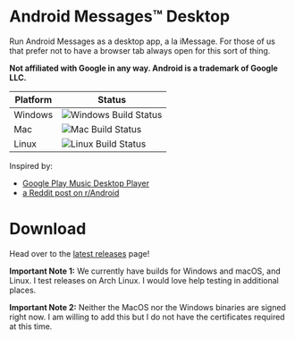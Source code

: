 # Android Messages™ Desktop

Run Android Messages as a desktop app, a la iMessage. For those of us that prefer not to have a browser tab always open for this sort of thing.

**Not affiliated with Google in any way. Android is a trademark of Google LLC.**

| Platform  | Status                                          |
|-----------|-------------------------------------------------|
| Windows   | ![Windows Build Status](https://dev.azure.com/Drangon/android-messages-desktop/_apis/build/status/OrangeDrangon.android-messages-desktop?branchName=master&jobName=Job&configuration=Job%20windows) |
| Mac       | ![Mac Build Status](https://dev.azure.com/Drangon/android-messages-desktop/_apis/build/status/OrangeDrangon.android-messages-desktop?branchName=master&jobName=Job&configuration=Job%20mac)     |
| Linux     | ![Linux Build Status](https://dev.azure.com/Drangon/android-messages-desktop/_apis/build/status/OrangeDrangon.android-messages-desktop?branchName=master&jobName=Job&configuration=Job%20linux)   |

Inspired by:

* [Google Play Music Desktop Player](https://github.com/MarshallOfSound/Google-Play-Music-Desktop-Player-UNOFFICIAL-)
* [a Reddit post on r/Android](https://www.reddit.com/r/Android/comments/8shv6q/web_messages/e106a8r/)

# Download
Head over to the [latest releases](https://github.com/OrangeDrangon/android-messages-desktop/releases/latest) page!

**Important Note 1:** We currently have builds for Windows and macOS, and Linux. I test releases on Arch Linux. I would love help testing in additional places.

**Important Note 2:** Neither the MacOS nor the Windows binaries are signed right now. I am willing to add this but I do not have the certificates required at this time.

